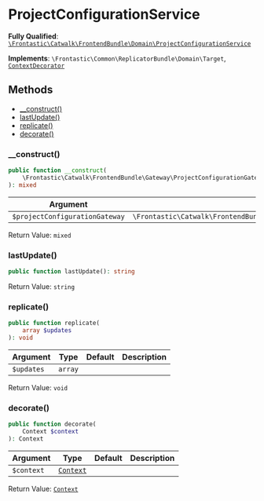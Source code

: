 #  ProjectConfigurationService

**Fully Qualified**: [`\Frontastic\Catwalk\FrontendBundle\Domain\ProjectConfigurationService`](../../../../src/php/FrontendBundle/Domain/ProjectConfigurationService.php)

**Implements**: `\Frontastic\Common\ReplicatorBundle\Domain\Target`, [`ContextDecorator`](../../ApiCoreBundle/Domain/ContextDecorator.md)

## Methods

* [__construct()](#__construct)
* [lastUpdate()](#lastupdate)
* [replicate()](#replicate)
* [decorate()](#decorate)

### __construct()

```php
public function __construct(
    \Frontastic\Catwalk\FrontendBundle\Gateway\ProjectConfigurationGateway $projectConfigurationGateway
): mixed
```

Argument|Type|Default|Description
--------|----|-------|-----------
`$projectConfigurationGateway`|`\Frontastic\Catwalk\FrontendBundle\Gateway\ProjectConfigurationGateway`||

Return Value: `mixed`

### lastUpdate()

```php
public function lastUpdate(): string
```

Return Value: `string`

### replicate()

```php
public function replicate(
    array $updates
): void
```

Argument|Type|Default|Description
--------|----|-------|-----------
`$updates`|`array`||

Return Value: `void`

### decorate()

```php
public function decorate(
    Context $context
): Context
```

Argument|Type|Default|Description
--------|----|-------|-----------
`$context`|[`Context`](../../ApiCoreBundle/Domain/Context.md)||

Return Value: [`Context`](../../ApiCoreBundle/Domain/Context.md)

